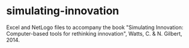 # simulating-innovation
Excel and NetLogo files to accompany the book "Simulating Innovation: Computer-based tools for rethinking innovation", Watts, C. &amp; N. Gilbert, 2014.
